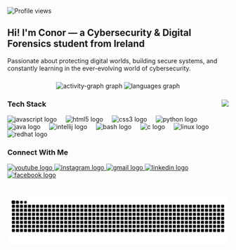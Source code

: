 <p align="left">
  <img src="https://komarev.com/ghpvc/?username=Conor-20105865&label=Profile+views&color=brightgreen&style=flat-square" alt="Profile views" />
</p>

<h2 align="left">Hi! I'm Conor — a Cybersecurity & Digital Forensics student from Ireland</h2>
<p align="left"> Passionate about protecting digital worlds, building secure systems, and constantly learning in the ever-evolving world of cybersecurity.</p>

###

<div align="center">
 <img src="https://github-readme-activity-graph.vercel.app/graph?username=conor-20105865&radius=16&theme=react&area=true&order=5" height="150" alt="activity-graph graph"  />
  <img src="https://github-readme-stats.vercel.app/api/top-langs?username=Conor-20105865&locale=en&hide_title=false&layout=compact&card_width=320&langs_count=5&theme=dracula&hide_border=false" height="150" alt="languages graph"  />
</div>

###

<img align="right" height="150" src="https://th.bing.com/th/id/R.0166114836ad883b0c89b314fa81c7e6?rik=og%2bXbH%2f%2bWtF%2bXA&riu=http%3a%2f%2fpa1.narvii.com%2f5721%2f3f068a3f643085f40e651ed208e06f79c68c2a20_hq.gif&ehk=Df2cEDrgjWGehBYLet74vqnnWsGy7Fvt41RLPOLKo9s%3d&risl=&pid=ImgRaw&r=0"  />

### Tech Stack

<div align="left">
  <img src="https://cdn.jsdelivr.net/gh/devicons/devicon/icons/javascript/javascript-original.svg" height="30" alt="javascript logo"  />
  <img width="12" />
  <img src="https://cdn.jsdelivr.net/gh/devicons/devicon/icons/html5/html5-original.svg" height="30" alt="html5 logo"  />
  <img width="12" />
  <img src="https://cdn.jsdelivr.net/gh/devicons/devicon/icons/css3/css3-original.svg" height="30" alt="css3 logo"  />
  <img width="12" />
  <img src="https://cdn.jsdelivr.net/gh/devicons/devicon/icons/python/python-original.svg" height="30" alt="python logo"  />
  <img width="12" />
  <img src="https://cdn.jsdelivr.net/gh/devicons/devicon/icons/java/java-original.svg" height="30" alt="java logo"  />
  <img width="12" />
  <img src="https://cdn.jsdelivr.net/gh/devicons/devicon/icons/intellij/intellij-original.svg" height="30" alt="intellij logo"  />
  <img width="12" />
  <img src="https://cdn.jsdelivr.net/gh/devicons/devicon/icons/bash/bash-original.svg" height="30" alt="bash logo"  />
  <img width="12" />
  <img src="https://cdn.jsdelivr.net/gh/devicons/devicon/icons/c/c-original.svg" height="30" alt="c logo"  />
  <img width="12" />
  <img src="https://cdn.jsdelivr.net/gh/devicons/devicon/icons/linux/linux-original.svg" height="30" alt="linux logo"  />
  <img width="12" />
  <img src="https://cdn.jsdelivr.net/gh/devicons/devicon/icons/redhat/redhat-original.svg" height="30" alt="redhat logo"  />
</div>

### Connect With Me
<div align="center">

<div align="left">
  <a href="https://www.youtube.com/@conorc312" target="_blank">
    <img src="https://img.shields.io/static/v1?message=Youtube&logo=youtube&label=&color=FF0000&logoColor=white&labelColor=&style=for-the-badge" height="35" alt="youtube logo"  />
  </a>
  <a href="https://www.instagram.com/cnr_cnghm/" target="_blank">
    <img src="https://img.shields.io/static/v1?message=Instagram&logo=instagram&label=&color=E4405F&logoColor=white&labelColor=&style=for-the-badge" height="35" alt="instagram logo"  />
  </a>
  <a href="https://mail.google.com/mail/u/1/?fs=1&to=conorc312@gmail.com&tf=cm" target="_blank">
    <img src="https://img.shields.io/static/v1?message=Gmail&logo=gmail&label=&color=D14836&logoColor=white&labelColor=&style=for-the-badge" height="35" alt="gmail logo"  />
  </a>
  <a href="https://www.linkedin.com/in/conor-cunningham-1a0010210/" target="_blank">
    <img src="https://img.shields.io/static/v1?message=LinkedIn&logo=linkedin&label=&color=0077B5&logoColor=white&labelColor=&style=for-the-badge" height="35" alt="linkedin logo"  />
  </a>
  <a href="https://www.facebook.com/conor.cunningham.9678/" target="_blank">
    <img src="https://img.shields.io/static/v1?message=Facebook&logo=facebook&label=&color=1877F2&logoColor=white&labelColor=&style=for-the-badge" height="35" alt="facebook logo"  />
  </a>
</div>

### 
<div align="left">
<br clear="both">
<img src="https://raw.githubusercontent.com/Conor-20105865/Conor-20105865/output/snake.svg" alt="Snake animation" />

<div align="center">
 
###
